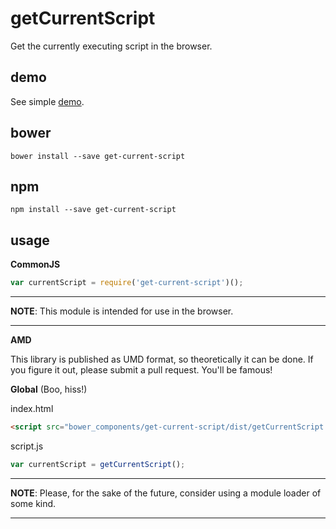 # getCurrentScript

Get the currently executing script in the browser.

## demo

See simple [demo](https://jehoshua02.github.io/getCurrentScript/).

## bower

```shell
bower install --save get-current-script
```

## npm

```shell
npm install --save get-current-script
```

## usage

__CommonJS__

```javascript
var currentScript = require('get-current-script')();
```

---
__NOTE__: This module is intended for use in the browser.
___

__AMD__

This library is published as UMD format, so theoretically it can be done. If
you figure it out, please submit a pull request. You'll be famous!

__Global__ (Boo, hiss!)

index.html

```html
<script src="bower_components/get-current-script/dist/getCurrentScript.js"></script>
```

script.js

```javascript
var currentScript = getCurrentScript();
```

---
__NOTE__: Please, for the sake of the future, consider using a module loader of
some kind.
___
